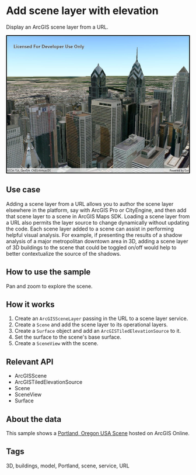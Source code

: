 # Add scene layer with elevation

Display an ArcGIS scene layer from a URL.

![Image of scene layer URL](AddSceneLayerWithElevation.jpg)

## Use case

Adding a scene layer from a URL allows you to author the scene layer elsewhere in the platform, say with ArcGIS Pro or CityEngine, and then add that scene layer to a scene in ArcGIS Maps SDK. Loading a scene layer from a URL also permits the layer source to change dynamically without updating the code. Each scene layer added to a scene can assist in performing helpful visual analysis. For example, if presenting the results of a shadow analysis of a major metropolitan downtown area in 3D, adding a scene layer of 3D buildings to the scene that could be toggled on/off would help to better contextualize the source of the shadows.

## How to use the sample

Pan and zoom to explore the scene.

## How it works

1. Create an `ArcGISSceneLayer` passing in the URL to a scene layer service.
2. Create a `Scene` and add the scene layer to its operational layers.
3. Create a `Surface` object and add an `ArcGISTiledElevationSource` to it.
4. Set the surface to the scene's base surface.
5. Create a `SceneView` with the scene.

## Relevant API

* ArcGISScene
* ArcGISTiledElevationSource
* Scene
* SceneView
* Surface

## About the data

This sample shows a [Portland, Oregon USA Scene](https://www.arcgis.com/home/item.html?id=2b721b9e7bef45e2b7ff78a398a33acc) hosted on ArcGIS Online.

## Tags

3D, buildings, model, Portland, scene, service, URL